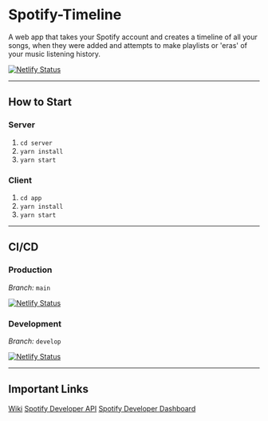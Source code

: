 # Spotify-Timeline

A web app that takes your Spotify account and creates a timeline of all your songs, when they were added and attempts to make playlists or 'eras' of your music listening history.

[![Netlify Status](https://api.netlify.com/api/v1/badges/68687a01-f57a-485a-92d4-53577bb6c2d0/deploy-status)](https://app.netlify.com/sites/subtle-biscochitos-218225/deploys)

---

## How to Start

### Server

1. `cd server`
1. `yarn install`
1. `yarn start`

### Client

1. `cd app`
1. `yarn install`
1. `yarn start`

---

## CI/CD

### Production

_Branch:_ `main`

[![Netlify Status](https://api.netlify.com/api/v1/badges/68687a01-f57a-485a-92d4-53577bb6c2d0/deploy-status?branch=main)](https://app.netlify.com/sites/subtle-biscochitos-218225/deploys)

### Development

_Branch:_ `develop`

[![Netlify Status](https://api.netlify.com/api/v1/badges/68687a01-f57a-485a-92d4-53577bb6c2d0/deploy-status?branch=develop)](https://app.netlify.com/sites/subtle-biscochitos-218225/deploys)

---

## Important Links

[Wiki](https://github.com/dillondrenzek/Spotify-Timeline/wiki)
[Spotify Developer API](https://developer.spotify.com/documentation/web-api/)
[Spotify Developer Dashboard](https://developer.spotify.com/dashboard)
